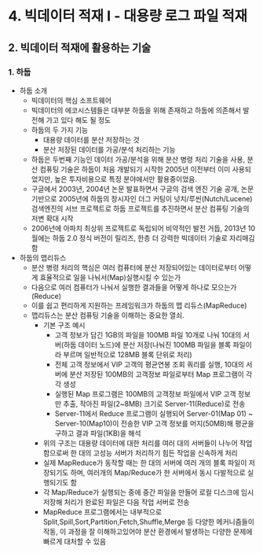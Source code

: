# 4. 빅데이터 적재 I - 대용량 로그 파일 적재
## 2. 빅데이터 적재에 활용하는 기술
### 1. 하둡
- 하둡 소개
  - 빅데이터의 핵심 소프트웨어
  - 빅데이터의 에코시스템들은 대부분 하둡을 위해 존재하고 하둡에 의존해서 발전해 가고 있다 해도 될 정도
  - 하둡의 두 가지 기능
    - 대용량 데이터를 분산 저장하는 것
    - 분산 저장된 데이터를 가공/분석 처리하는 기능
  - 하둡은 두번째 기능인 데이터 가공/분석을 위해 분산 병령 처리 기술을 사용, 분산 컴퓨팅 기술은 하둡이 처음 개발되기 시작한 2005년 이전부터 이미 사용되었지만, 높은 투자비용으로 특정 분야에서만 활용중이었음.
  - 구글에서 2003년, 2004년 논문 발표하면서 구글의 검색 엔진 기술 공개, 논문 기반으로 2005년에 하둡의 창시자인 더그 커팅이 넛치/루씬(Nutch/Lucene) 검색엔진의 서브 프로젝트로 하둡 프로젝트를 추진하면서 분산 컴퓨팅 기술의 저변 확대 시작
  - 2006년에 아파치 최상위 프로젝트로 독립되어 비약적인 발전 거듭, 2013년 10월에는 하둡 2.0 정식 버전이 릴리즈, 한층 더 강력한 빅데이터 기술로 자리매김함
- 하둡의 맵리듀스
  - 분산 병령 처리의 핵심은 여러 컴퓨터에 분산 저장되어있는 데이터로부터 어떻게 효율적으로 일을 나눠서(Map)실행시킬 수 있는가
  - 다음으로 여러 컴퓨터가 나눠서 실행한 결과들을 어떻게 하나로 모으는가(Reduce)
  - 이를 쉽고 편리하게 지원하는 프레임워크가 하둡의 맵 리듀스(MapReduce)
  - 맵리듀스는 분산 컴퓨팅 기술을 이해하는 중요한 열쇠.
    - 기본 구조 예시
      - 고객 정보가 담긴 1GB의 파일을 100MB 파일 10개로 나눠 10대의 서버(하둡 데이터 노드)에 분산 저장(나눠진 100MB 파일을 블록 파일이라 부르며 일반적으로 128MB 블록 단위로 처리)
      - 전체 고객 정보에서 VIP 고객의 평균연봉 조회 쿼리를 실행, 10대의 서버에 분산 저장된 100MB의 고객정보 파일로부터 Map 프로그램이 각각 생성
      - 실행된 Map 프로그램은 100MB의 고객정보 파일에서 VIP 고객 정보만 추출, 작아진 파일(2~8MB) 크기로 Server-11(Reduce)로 전송
      - Server-11에서 Reduce 프로그램이 실행되어 Server-01(Map 01) ~ Server-10(Map10)이 전송한 VIP 고객 정보를 머지(50MB)해 평균을 구하고 결과 파일(1KB)을 해석
    - 위의 구조는 대용량 데이터에 대한 처리를 여러 대의 서버들이 나누어 작업함으로써 한 대의 고성능 서버가 처리하기 힘든 작업을 신속하게 처리
    - 실제 MapReduce가 동작할 때는 한 대의 서버에 여러 개의 블록 파일이 저장되기도 하며, 여러개의 Map/Reduce가 한 서버에서 동시 다발적으로 실행되기도 함
    - 각 Map/Reduce가 실행되는 중에 중간 파일을 만들어 로컬 디스크에 임시 저장해 처리가 완료된 파일은 다음 작업 서버로 전송
    - MapReduce 프로그램에서는 내부적으로 Split,Spill,Sort,Partition,Fetch,Shuffle,Merge 등 다양한 메커니즘들이 작동, 이 과정을 잘 이해하고있어야 분산 환경에서 발생하는 다양한 문제에 빠르게 대처할 수 있음